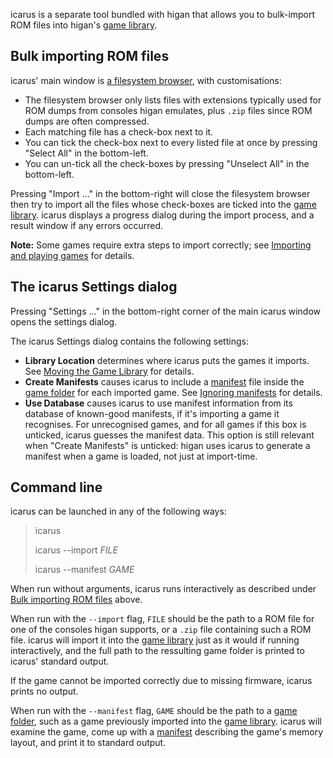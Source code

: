 icarus is a separate tool
bundled with higan
that allows you to bulk-import ROM files
into higan's [game library].

Bulk importing ROM files
------------------------

icarus' main window
is [a filesystem browser](common.md#the-filesystem-browser),
with customisations:

  - The filesystem browser only lists
    files with extensions typically used for ROM dumps from
    consoles higan emulates,
    plus `.zip` files since ROM dumps are often compressed.
  - Each matching file has a check-box next to it.
  - You can tick the check-box next to every listed file at once
    by pressing "Select All" in the bottom-left.
  - You can un-tick all the check-boxes
    by pressing "Unselect All" in the bottom-left.

Pressing "Import ..." in the bottom-right
will close the filesystem browser
then try to import all the files
whose check-boxes are ticked
into the [game library].
icarus displays a progress dialog during the import process,
and a result window if any errors occurred.

**Note:** Some games require extra steps to import correctly;
see [Importing and playing games](../guides/import.md) for details.

The icarus Settings dialog
--------------------------

Pressing "Settings ..."
in the bottom-right corner of the main icarus window
opens the settings dialog.

The icarus Settings dialog contains the following settings:

  - **Library Location** determines
    where icarus puts the games it imports.
    See [Moving the Game Library][movgamelib]
    for details.
  - **Create Manifests** causes icarus to
    include a [manifest] file
    inside the [game folder] for each imported game.
    See [Ignoring manifests](../concepts/manifests.md#ignoring-manifests)
    for details.
  - **Use Database** causes icarus to use manifest information
    from its database of known-good manifests,
    if it's importing a game it recognises.
    For unrecognised games,
    and for all games if this box is unticked,
    icarus guesses the manifest data.
    This option is still relevant when "Create Manifests" is unticked:
    higan uses icarus to generate a manifest when a game is loaded,
    not just at import-time.

Command line
------------

icarus can be launched in any of the following ways:

> icarus
>
> icarus \-\-import *FILE*
>
> icarus \-\-manifest *GAME*

When run without arguments,
icarus runs interactively
as described under [Bulk importing ROM files](#bulk-importing-rom-files) above.

When run with the `--import` flag,
`FILE` should be the path to a ROM file
for one of the consoles higan supports,
or a `.zip` file containing such a ROM file.
icarus will import it into the [game library]
just as it would if running interactively,
and the full path to the ressulting game folder
is printed to icarus' standard output.

If the game cannot be imported correctly
due to missing firmware,
icarus prints no output.

When run with the `--manifest` flag,
`GAME` should be the path to a [game folder],
such as a game previously imported into the [game library].
icarus will examine the game,
come up with a [manifest] describing the game's memory layout,
and print it to standard output.

[game library]: ../concepts/game-library.md
[movgamelib]: ../concepts/game-library.md#moving-the-game-library
[game folder]: ../concepts/game-folders.md
[manifest]: ../concepts/manifests.md
